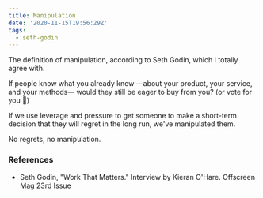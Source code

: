 ```yaml
---
title: Manipulation
date: '2020-11-15T19:56:29Z'
tags:
  - seth-godin
---
```


The definition of manipulation, according to Seth Godin, which I totally agree with.

If people know what you already know &mdash;about your product, your service, and your methods&mdash; would they still be eager to buy from you? (or vote for you 🙂)

If we use leverage and pressure to get someone to make a short-term decision that they will regret in the long run, we've manipulated them.

No regrets, no manipulation.

### References
- Seth Godin, "Work That Matters." Interview by Kieran O'Hare. Offscreen Mag 23rd Issue
